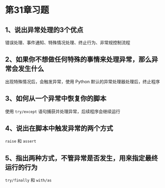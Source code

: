 # 第31章习题

## 1、说出异常处理的3个优点

错误处理、事件通知、特殊情况处理、终止行为、非常规控制流程

## 2、如果你不想做任何特殊的事情来处理异常，那么异常会发生什么

出现特殊情况后，会触发异常，使用 Python 默认的异常处理器处理后，终止程序

## 3、如何从一个异常中恢复你的脚本

使用 `try/except` 语句捕获并处理异常，后续程序会继续运行

## 4、说出在脚本中触发异常的两个方式

`raise` 和 `assert`

## 5、指出两种方式，不管异常是否发生，用来指定最终运行的行为

`try/finally` 和 `with/as`
